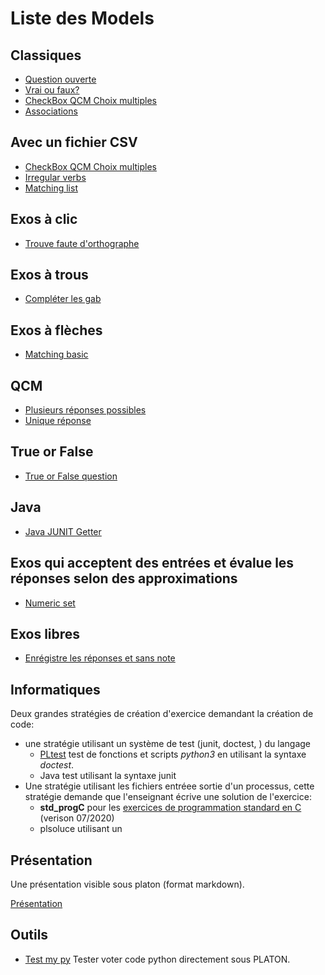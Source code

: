 
# Liste des Models 

## Classiques

* [Question ouverte](questionouverte.md)
* [Vrai ou faux?](vraifaux.md)
* [CheckBox QCM Choix multiples](checkbox.md)
* [Associations](matchlist.md)


## Avec un fichier CSV

* [CheckBox QCM Choix multiples](checkboxcsv.md)
* [Irregular verbs](Irregular_verbs_csv.md)
* [Matching list](Matching_csv.md)

## Exos à clic 

* [Trouve faute d'orthographe](Trouve_faute.md)

## Exos à trous

* [Compléter les gab](Gab_completing.md)

## Exos à flèches

* [Matching basic](Matching.md)

## QCM

* [Plusieurs réponses possibles](Multiple_choice.md)
* [Unique réponse](Select_set.md)

## True or False

* [True or False question](TrueOrFalse.md)

## Java

* [Java JUNIT Getter](Java_junit_getter.md)

## Exos qui acceptent des entrées et évalue les réponses selon des approximations

* [Numeric set](Numeric_set.md)

## Exos libres

* [Enrégistre les réponses et sans note](Saving_entries.md)

## Informatiques  

Deux grandes stratégies de création d'exercice demandant la création de code:  
- une stratégie utilisant un système de test (junit, doctest, ) du langage 
  * [PLtest](pltest.md) test de fonctions et scripts *python3* en utilisant la syntaxe *doctest*. 
  * Java test utilisant la syntaxe junit
- Une stratégie utilisant les fichiers entréee sortie d'un processus, cette stratégie demande que l'enseignant écrive une solution de l'exercice: 
  * **std_progC** pour les [exercices de programmation standard en C](../technic_doc/std_progC.md) (verison 07/2020)
  * plsoluce utilisant un

## Présentation 

Une présentation visible sous platon (format markdown).

[Présentation](slides.md) 

## Outils 

* [Test my py](testmypy.md) Tester voter code python directement sous PLATON.





